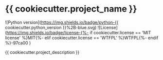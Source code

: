 # {{ cookiecutter.project_name }}

![Python version](https://img.shields.io/badge/python-{{ cookiecutter.python_version }}%2B-blue.svg) ![License](https://img.shields.io/badge/license-{%- if cookiecutter.license == 'MIT license' %}MIT{%- elif cookiecutter.license == 'WTFPL' %}WTFPL{%- endif %}-97ca00
)

{{ cookiecutter.project_description }}